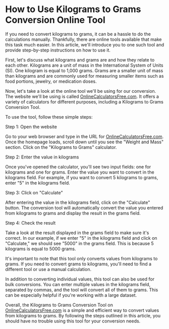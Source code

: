 How to Use Kilograms to Grams Conversion Online Tool
====================================================

If you need to convert kilograms to grams, it can be a hassle to do the calculations manually. Thankfully, there are online tools available that make this task much easier. In this article, we'll introduce you to one such tool and provide step-by-step instructions on how to use it.

First, let's discuss what kilograms and grams are and how they relate to each other. Kilograms are a unit of mass in the International System of Units (SI). One kilogram is equal to 1,000 grams. Grams are a smaller unit of mass than kilograms and are commonly used for measuring smaller items such as food portions, jewelry, or medication doses.

Now, let's take a look at the online tool we'll be using for our conversion. The website we'll be using is called [OnlineCalculatorsFree.com](http://OnlineCalculatorsFree.com). It offers a variety of calculators for different purposes, including a Kilograms to Grams Conversion Tool.

To use the tool, follow these simple steps:

Step 1: Open the website

Go to your web browser and type in the URL for [OnlineCalculatorsFree.com](http://OnlineCalculatorsFree.com). Once the homepage loads, scroll down until you see the "Weight and Mass" section. Click on the "Kilograms to Grams" calculator.

Step 2: Enter the value in kilograms

Once you've opened the calculator, you'll see two input fields: one for kilograms and one for grams. Enter the value you want to convert in the kilograms field. For example, if you want to convert 5 kilograms to grams, enter "5" in the kilograms field.

Step 3: Click on "Calculate"

After entering the value in the kilograms field, click on the "Calculate" button. The conversion tool will automatically convert the value you entered from kilograms to grams and display the result in the grams field.

Step 4: Check the result

Take a look at the result displayed in the grams field to make sure it's correct. In our example, if we enter "5" in the kilograms field and click on "Calculate," we should see "5000" in the grams field. This is because 5 kilograms is equal to 5000 grams.

It's important to note that this tool only converts values from kilograms to grams. If you need to convert grams to kilograms, you'll need to find a different tool or use a manual calculation.

In addition to converting individual values, this tool can also be used for bulk conversions. You can enter multiple values in the kilograms field, separated by commas, and the tool will convert all of them to grams. This can be especially helpful if you're working with a large dataset.

Overall, the Kilograms to Grams Conversion Tool on [OnlineCalculatorsFree.com](http://OnlineCalculatorsFree.com) is a simple and efficient way to convert values from kilograms to grams. By following the steps outlined in this article, you should have no trouble using this tool for your conversion needs.